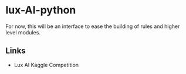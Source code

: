 # lux-AI-python

For now, this will be an interface to ease the building of rules and higher level modules.

## Links
- Lux AI Kaggle Competition
